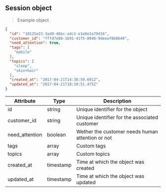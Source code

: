 ## Session object

> Example object

```json
{
  "id": "10125e23-3ad9-46bc-a4c1-e1e8e1a79d16",
  "customer_id": "fffd7e80-1691-41f5-8946-9deeaf0b8640",
  "need_attention": true,
  "tags": [
    "mobile"
  ],
  "topics": [
    "sleep",
    "skin+hair"
  ],
  "created_at": "2017-04-21T14:38:59.691Z",
  "updated_at": "2017-04-21T18:10:51.475Z"
}
```

| Attribute  | Type     | Description |
| ---------- | -------- | ------------|
| id           | string   | Unique identifier for the object |
| customer_id  | string   | Unique identifier for the associated customer |
| need_attention | boolean | Wether the customer needs human attention or not |
| tags         | array   | Custom tags |
| topics       | array   | Custom topics |
| created_at   | timestamp | Time at which the object was created |
| updated_at   | timestamp | Time at which the object was updated |
